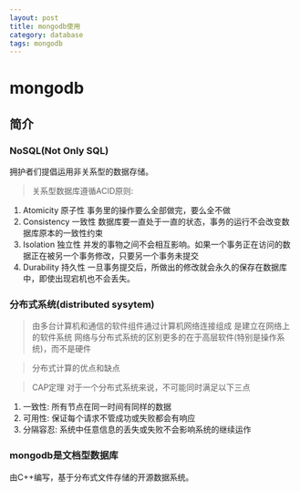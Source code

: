 ```yaml
---
layout: post
title: mongodb使用
category: database
tags: mongodb
---
```

# mongodb
## 简介
### NoSQL(Not Only SQL)
拥护者们提倡运用非关系型的数据存储。
> 关系型数据库遵循ACID原则:
1. Atomicity 原子性
事务里的操作要么全部做完，要么全不做
2. Consistency 一致性
数据库要一直处于一直的状态，事务的运行不会改变数据库原本的一致性约束
3. Isolation 独立性
并发的事物之间不会相互影响。如果一个事务正在访问的数据正在被另一个事务修改，只要另一个事务未提交
4. Durability 持久性
一旦事务提交后，所做出的修改就会永久的保存在数据库中，即使出现宕机也不会丢失。

### 分布式系统(distributed sysytem)
>由多台计算机和通信的软件组件通过计算机网络连接组成
是建立在网络上的软件系统
网络与分布式系统的区别更多的在于高层软件(特别是操作系统)，而不是硬件


> 分布式计算的优点和缺点

> CAP定理
对于一个分布式系统来说，不可能同时满足以下三点
1.  一致性: 所有节点在同一时间有同样的数据
2. 可用性: 保证每个请求不管成功或失败都会有响应
3. 分隔容忍: 系统中任意信息的丢失或失败不会影响系统的继续运作
### mongodb是文档型数据库
由C++编写，基于分布式文件存储的开源数据系统。

##
